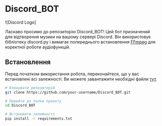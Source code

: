 # Discord_BOT

![Discord Logo]

Ласкаво просимо до репозиторію Discord_BOT! Цей бот призначений для відтворення музики на вашому сервері Discord. Він використовує бібліотеку discord.py і вимагає попереднього встановлення [FFmpeg](https://ffmpeg.org/) для коректної роботи аудіофункцій.

## Встановлення

Перед початком використання робота, переконайтеся, що у вас встановлені всі залежності. Ви можете завантажити необхідні файли [тут](https://drive.google.com/drive/folders/15Q-mYR2Lfw3v8yReklz8g9c8cjtwV1q1?usp=sharing).

``` bash
# Клонувати репозиторій
git clone https://github.com/your-username/Discord_BOT.git

# Перейти до папки проекту
cd Discord_BOT

# Встановити залежності
pip install -r requirements.txt
